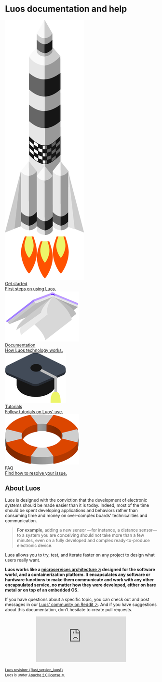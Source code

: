 # Luos documentation and help

<div class="cust_square_wrapper">
  <a href="/pages/get_started/get_started.html"><div class="cust_square">
    <div class=""><img class="cust_img_rot" style="" src="./_assets/img/landing/icon-rocket.png" /></div>
    <div class="cust_landing_title">Get started</div>
    <div class="cust_landing_text">First steps on using Luos.</div>  
  </div></a>
  <a href="/pages/luos-technology/luos_tech.html"><div class="cust_square">
    <div class="cust_landing_img"><img src="./_assets/img/landing/icon-docs.png" /></div>
    <div class="cust_landing_title">Documentation</div>
    <div class="cust_landing_text">How Luos technology works.</div>  
  </div></a>
  <a href="/pages/tutorials/tutorials.html"><div class="cust_square">
    <div class="cust_landing_img"><img src="./_assets/img/landing/icon-hat_school.png" /></div>
    <div class="cust_landing_title">Tutorials</div>
    <div class="cust_landing_text">Follow tutorials on Luos' use.</div>  
  </div></a>
  <a href="/pages/faq/faq.html"><div class="cust_square">
    <div class="cust_landing_img"><img src="./_assets/img/landing/icon-help.png" /></div>
    <div class="cust_landing_title">FAQ</div>
    <div class="cust_landing_text">Find how to resolve your issue.</div>  
  </div></a>
</div>


## About Luos

Luos is designed with the conviction that the development of electronic systems should be made easier than it is today. Indeed, most of the time should be spent developing applications and behaviors rather than consuming time and money on over-complex boards' technicalities and communication. 

> **For example**, adding a new sensor &mdash;for instance, a distance sensor&mdash; to a system you are conceiving should not take more than a few minutes, even on a fully developed and complex ready-to-produce electronic device. 

Luos allows you to try, test, and iterate faster on any project to design what users really want.

**Luos works like a <a href="https://en.wikipedia.org/wiki/Microservices" target="_blank">microservices architecture &#8599;</a> designed for the software world, and a containerization platform. It encapsulates any software or hardware functions to make them communicate and work with any other encapsulated service, no matter how they were developed, either on bare metal or on top of an embedded OS.**


If you have questions about a specific topic, you can check out and post messages in our <a href="https://www.reddit.com/r/Luos/" target="_blank">Luos' community on Reddit &#8599;</a>. And if you have suggestions about this documentation, don't hesitate to create pull requests.


<div align="center"><iframe class="cust_video" src="https://www.youtube.com/embed/xQe3z0M_FE8?feature=oembed" frameborder="0" allow="accelerometer; autoplay; encrypted-media; gyroscope; picture-in-picture" allowfullscreen></iframe><br /></div>

<small><a href="https://github.com/Luos-io/Luos" target="blank">Luos revision: {{last_version_luos}}</a><br />
Luos is under <a href="https://github.com/Luos-io/Luos/blob/master/LICENSE" target="_blank">Apache 2.0 license &#8599;</a>.</small>
